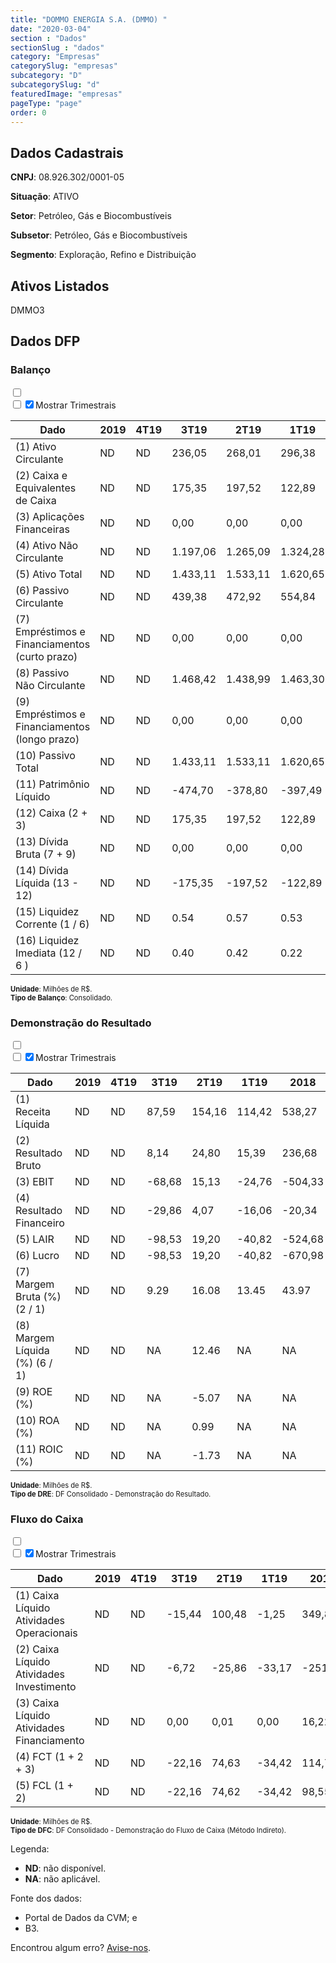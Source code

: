 ```yaml
---  
title: "DOMMO ENERGIA S.A. (DMMO) "  
date: "2020-03-04"  
section : "Dados"  
sectionSlug : "dados"  
category: "Empresas"  
categorySlug: "empresas"  
subcategory: "D"  
subcategorySlug: "d"  
featuredImage: "empresas"  
pageType: "page"  
order: 0  
---
```



## Dados Cadastrais


**CNPJ**: 08.926.302/0001-05

**Situação**: ATIVO

**Setor**: Petróleo, Gás e Biocombustíveis

**Subsetor**: Petróleo, Gás e Biocombustíveis

**Segmento**: Exploração, Refino e Distribuição


## Ativos Listados


DMMO3 


## Dados DFP

### Balanço
  
<input type='checkbox' class='toggleCommand' id='toggleBalanco' name='toggleBalanco'>  
<div class='filter-group-balanco'>  
<div class='check_button_balanco'>  
<label for='toggleBalanco'>  
<input type='checkbox' data-filter-col='trimBalanco'><input type='checkbox' data-filter-col='trimBalanco' checked><span>Mostrar Trimestrais</span>  
</label>  
</div>  
</div>  
<div class='overflow balancoTableWrapper'>  
<table class='balancoTable'>  
<thead>  
<tr>  
<th class='dataHeader fixedLeftColumn'>Dado</th>  
<th>2019</th>  
<th class='trimHeader' data-col='trimBalanco'>4T19</th>  
<th class='trimHeader' data-col='trimBalanco'>3T19</th>  
<th class='trimHeader' data-col='trimBalanco'>2T19</th>  
<th class='trimHeader' data-col='trimBalanco'>1T19</th>  
<th>2018</th>  
<th class='trimHeader' data-col='trimBalanco'>4T18</th>  
<th class='trimHeader' data-col='trimBalanco'>3T18</th>  
<th class='trimHeader' data-col='trimBalanco'>2T18</th>  
<th class='trimHeader' data-col='trimBalanco'>1T18</th>  
<th>2017</th>  
<th class='trimHeader' data-col='trimBalanco'>4T17</th>  
<th class='trimHeader' data-col='trimBalanco'>3T17</th>  
<th class='trimHeader' data-col='trimBalanco'>2T17</th>  
<th class='trimHeader' data-col='trimBalanco'>1T17</th>  
<th>2016</th>  
<th class='trimHeader' data-col='trimBalanco'>4T16</th>  
<th class='trimHeader' data-col='trimBalanco'>3T16</th>  
<th class='trimHeader' data-col='trimBalanco'>2T16</th>  
<th class='trimHeader' data-col='trimBalanco'>1T16</th>  
<th>2015</th>  
<th class='trimHeader' data-col='trimBalanco'>4T15</th>  
<th class='trimHeader' data-col='trimBalanco'>3T15</th>  
<th class='trimHeader' data-col='trimBalanco'>2T15</th>  
<th class='trimHeader' data-col='trimBalanco'>1T15</th>  
<th>2014</th>  
<th class='trimHeader' data-col='trimBalanco'>4T14</th>  
<th class='trimHeader' data-col='trimBalanco'>3T14</th>  
<th class='trimHeader' data-col='trimBalanco'>2T14</th>  
<th class='trimHeader' data-col='trimBalanco'>1T14</th>  
<th>2013</th>  
<th class='trimHeader' data-col='trimBalanco'>4T13</th>  
<th class='trimHeader' data-col='trimBalanco'>3T13</th>  
<th class='trimHeader' data-col='trimBalanco'>2T13</th>  
<th class='trimHeader' data-col='trimBalanco'>1T13</th>  
<th>2012</th>  
<th class='trimHeader' data-col='trimBalanco'>4T12</th>  
<th class='trimHeader' data-col='trimBalanco'>3T12</th>  
<th class='trimHeader' data-col='trimBalanco'>2T12</th>  
<th class='trimHeader' data-col='trimBalanco'>1T12</th>  
</tr>  
</thead>  
<tbody>  
<tr>  
<td class='leftAlignCell rowDescription fixedLeftColumn'>(1) Ativo Circulante</td>  
<td>ND</td>  
<td data-col='trimBalanco' class='trimData'>ND</td>  
<td data-col='trimBalanco' class='trimData'>236,05</td>  
<td data-col='trimBalanco' class='trimData'>268,01</td>  
<td data-col='trimBalanco' class='trimData'>296,38</td>  
<td>283,72</td>  
<td data-col='trimBalanco' class='trimData'>283,72</td>  
<td data-col='trimBalanco' class='trimData'>266,70</td>  
<td data-col='trimBalanco' class='trimData'>434,17</td>  
<td data-col='trimBalanco' class='trimData'>449,24</td>  
<td>439,33</td>  
<td data-col='trimBalanco' class='trimData'>439,33</td>  
<td data-col='trimBalanco' class='trimData'>439,33</td>  
<td data-col='trimBalanco' class='trimData'>462,96</td>  
<td data-col='trimBalanco' class='trimData'>86,43</td>  
<td>109,34</td>  
<td data-col='trimBalanco' class='trimData'>109,34</td>  
<td data-col='trimBalanco' class='trimData'>95,08</td>  
<td data-col='trimBalanco' class='trimData'>262,92</td>  
<td data-col='trimBalanco' class='trimData'>256,44</td>  
<td>300,69</td>  
<td data-col='trimBalanco' class='trimData'>300,69</td>  
<td data-col='trimBalanco' class='trimData'>376,52</td>  
<td data-col='trimBalanco' class='trimData'>405,30</td>  
<td data-col='trimBalanco' class='trimData'>300,69</td>  
<td>549,00</td>  
<td data-col='trimBalanco' class='trimData'>549,00</td>  
<td data-col='trimBalanco' class='trimData'>448,55</td>  
<td data-col='trimBalanco' class='trimData'>549,00</td>  
<td data-col='trimBalanco' class='trimData'>276,59</td>  
<td>293,49</td>  
<td data-col='trimBalanco' class='trimData'>293,49</td>  
<td data-col='trimBalanco' class='trimData'>293,49</td>  
<td data-col='trimBalanco' class='trimData'>293,49</td>  
<td data-col='trimBalanco' class='trimData'>293,49</td>  
<td>3.042,33</td>  
<td data-col='trimBalanco' class='trimData'>3.042,33</td>  
<td data-col='trimBalanco' class='trimData'>ND</td>  
<td data-col='trimBalanco' class='trimData'>ND</td>  
<td data-col='trimBalanco' class='trimData'>ND</td>  
</tr>  
<tr>  
<td class='leftAlignCell rowDescription fixedLeftColumn'>(2) Caixa e Equivalentes de Caixa</td>  
<td>ND</td>  
<td data-col='trimBalanco' class='trimData'>ND</td>  
<td data-col='trimBalanco' class='trimData'>175,35</td>  
<td data-col='trimBalanco' class='trimData'>197,52</td>  
<td data-col='trimBalanco' class='trimData'>122,89</td>  
<td>157,31</td>  
<td data-col='trimBalanco' class='trimData'>157,31</td>  
<td data-col='trimBalanco' class='trimData'>154,83</td>  
<td data-col='trimBalanco' class='trimData'>100,58</td>  
<td data-col='trimBalanco' class='trimData'>73,67</td>  
<td>42,54</td>  
<td data-col='trimBalanco' class='trimData'>42,54</td>  
<td data-col='trimBalanco' class='trimData'>42,54</td>  
<td data-col='trimBalanco' class='trimData'>51,88</td>  
<td data-col='trimBalanco' class='trimData'>21,95</td>  
<td>31,87</td>  
<td data-col='trimBalanco' class='trimData'>31,87</td>  
<td data-col='trimBalanco' class='trimData'>67,15</td>  
<td data-col='trimBalanco' class='trimData'>20,09</td>  
<td data-col='trimBalanco' class='trimData'>7,36</td>  
<td>23,55</td>  
<td data-col='trimBalanco' class='trimData'>23,55</td>  
<td data-col='trimBalanco' class='trimData'>70,81</td>  
<td data-col='trimBalanco' class='trimData'>41,68</td>  
<td data-col='trimBalanco' class='trimData'>23,55</td>  
<td>177,61</td>  
<td data-col='trimBalanco' class='trimData'>177,61</td>  
<td data-col='trimBalanco' class='trimData'>7,82</td>  
<td data-col='trimBalanco' class='trimData'>177,61</td>  
<td data-col='trimBalanco' class='trimData'>42,70</td>  
<td>4,21</td>  
<td data-col='trimBalanco' class='trimData'>4,21</td>  
<td data-col='trimBalanco' class='trimData'>4,21</td>  
<td data-col='trimBalanco' class='trimData'>4,21</td>  
<td data-col='trimBalanco' class='trimData'>4,21</td>  
<td>2.856,47</td>  
<td data-col='trimBalanco' class='trimData'>2.856,47</td>  
<td data-col='trimBalanco' class='trimData'>ND</td>  
<td data-col='trimBalanco' class='trimData'>ND</td>  
<td data-col='trimBalanco' class='trimData'>ND</td>  
</tr>  
<tr>  
<td class='leftAlignCell rowDescription fixedLeftColumn'>(3) Aplicações Financeiras</td>  
<td>ND</td>  
<td data-col='trimBalanco' class='trimData'>ND</td>  
<td data-col='trimBalanco' class='trimData'>0,00</td>  
<td data-col='trimBalanco' class='trimData'>0,00</td>  
<td data-col='trimBalanco' class='trimData'>0,00</td>  
<td>0,00</td>  
<td data-col='trimBalanco' class='trimData'>0,00</td>  
<td data-col='trimBalanco' class='trimData'>0,00</td>  
<td data-col='trimBalanco' class='trimData'>0,00</td>  
<td data-col='trimBalanco' class='trimData'>0,00</td>  
<td>0,00</td>  
<td data-col='trimBalanco' class='trimData'>0,00</td>  
<td data-col='trimBalanco' class='trimData'>0,00</td>  
<td data-col='trimBalanco' class='trimData'>202,45</td>  
<td data-col='trimBalanco' class='trimData'>0,00</td>  
<td>0,00</td>  
<td data-col='trimBalanco' class='trimData'>0,00</td>  
<td data-col='trimBalanco' class='trimData'>0,00</td>  
<td data-col='trimBalanco' class='trimData'>0,00</td>  
<td data-col='trimBalanco' class='trimData'>0,00</td>  
<td>0,00</td>  
<td data-col='trimBalanco' class='trimData'>0,00</td>  
<td data-col='trimBalanco' class='trimData'>0,00</td>  
<td data-col='trimBalanco' class='trimData'>0,00</td>  
<td data-col='trimBalanco' class='trimData'>0,00</td>  
<td>0,00</td>  
<td data-col='trimBalanco' class='trimData'>0,00</td>  
<td data-col='trimBalanco' class='trimData'>0,00</td>  
<td data-col='trimBalanco' class='trimData'>0,00</td>  
<td data-col='trimBalanco' class='trimData'>0,00</td>  
<td>0,00</td>  
<td data-col='trimBalanco' class='trimData'>0,00</td>  
<td data-col='trimBalanco' class='trimData'>0,00</td>  
<td data-col='trimBalanco' class='trimData'>0,00</td>  
<td data-col='trimBalanco' class='trimData'>0,00</td>  
<td>0,00</td>  
<td data-col='trimBalanco' class='trimData'>0,00</td>  
<td data-col='trimBalanco' class='trimData'>ND</td>  
<td data-col='trimBalanco' class='trimData'>ND</td>  
<td data-col='trimBalanco' class='trimData'>ND</td>  
</tr>  
<tr>  
<td class='leftAlignCell rowDescription fixedLeftColumn'>(4) Ativo Não Circulante</td>  
<td>ND</td>  
<td data-col='trimBalanco' class='trimData'>ND</td>  
<td data-col='trimBalanco' class='trimData'>1.197,06</td>  
<td data-col='trimBalanco' class='trimData'>1.265,09</td>  
<td data-col='trimBalanco' class='trimData'>1.324,28</td>  
<td>355,51</td>  
<td data-col='trimBalanco' class='trimData'>355,51</td>  
<td data-col='trimBalanco' class='trimData'>850,02</td>  
<td data-col='trimBalanco' class='trimData'>1.094,83</td>  
<td data-col='trimBalanco' class='trimData'>1.004,73</td>  
<td>907,45</td>  
<td data-col='trimBalanco' class='trimData'>907,45</td>  
<td data-col='trimBalanco' class='trimData'>907,45</td>  
<td data-col='trimBalanco' class='trimData'>1.686,62</td>  
<td data-col='trimBalanco' class='trimData'>2.021,35</td>  
<td>1.952,81</td>  
<td data-col='trimBalanco' class='trimData'>1.952,81</td>  
<td data-col='trimBalanco' class='trimData'>2.183,08</td>  
<td data-col='trimBalanco' class='trimData'>2.155,51</td>  
<td data-col='trimBalanco' class='trimData'>2.218,32</td>  
<td>2.097,04</td>  
<td data-col='trimBalanco' class='trimData'>2.097,04</td>  
<td data-col='trimBalanco' class='trimData'>2.093,53</td>  
<td data-col='trimBalanco' class='trimData'>1.861,93</td>  
<td data-col='trimBalanco' class='trimData'>2.097,04</td>  
<td>1.886,87</td>  
<td data-col='trimBalanco' class='trimData'>1.886,87</td>  
<td data-col='trimBalanco' class='trimData'>4.530,98</td>  
<td data-col='trimBalanco' class='trimData'>1.886,87</td>  
<td data-col='trimBalanco' class='trimData'>4.016,03</td>  
<td>4.695,86</td>  
<td data-col='trimBalanco' class='trimData'>4.695,86</td>  
<td data-col='trimBalanco' class='trimData'>4.695,86</td>  
<td data-col='trimBalanco' class='trimData'>4.695,86</td>  
<td data-col='trimBalanco' class='trimData'>4.695,86</td>  
<td>12.373,73</td>  
<td data-col='trimBalanco' class='trimData'>12.373,73</td>  
<td data-col='trimBalanco' class='trimData'>ND</td>  
<td data-col='trimBalanco' class='trimData'>ND</td>  
<td data-col='trimBalanco' class='trimData'>ND</td>  
</tr>  
<tr>  
<td class='leftAlignCell rowDescription fixedLeftColumn'>(5) Ativo Total</td>  
<td>ND</td>  
<td data-col='trimBalanco' class='trimData'>ND</td>  
<td data-col='trimBalanco' class='trimData'>1.433,11</td>  
<td data-col='trimBalanco' class='trimData'>1.533,11</td>  
<td data-col='trimBalanco' class='trimData'>1.620,65</td>  
<td>639,23</td>  
<td data-col='trimBalanco' class='trimData'>639,23</td>  
<td data-col='trimBalanco' class='trimData'>1.116,72</td>  
<td data-col='trimBalanco' class='trimData'>1.529,00</td>  
<td data-col='trimBalanco' class='trimData'>1.453,98</td>  
<td>1.346,78</td>  
<td data-col='trimBalanco' class='trimData'>1.346,78</td>  
<td data-col='trimBalanco' class='trimData'>1.346,78</td>  
<td data-col='trimBalanco' class='trimData'>2.149,59</td>  
<td data-col='trimBalanco' class='trimData'>2.107,78</td>  
<td>2.062,14</td>  
<td data-col='trimBalanco' class='trimData'>2.062,14</td>  
<td data-col='trimBalanco' class='trimData'>2.278,16</td>  
<td data-col='trimBalanco' class='trimData'>2.418,43</td>  
<td data-col='trimBalanco' class='trimData'>2.474,77</td>  
<td>2.397,72</td>  
<td data-col='trimBalanco' class='trimData'>2.397,72</td>  
<td data-col='trimBalanco' class='trimData'>2.470,05</td>  
<td data-col='trimBalanco' class='trimData'>2.267,24</td>  
<td data-col='trimBalanco' class='trimData'>2.397,72</td>  
<td>2.435,87</td>  
<td data-col='trimBalanco' class='trimData'>2.435,87</td>  
<td data-col='trimBalanco' class='trimData'>4.979,53</td>  
<td data-col='trimBalanco' class='trimData'>2.435,87</td>  
<td data-col='trimBalanco' class='trimData'>4.292,61</td>  
<td>4.989,35</td>  
<td data-col='trimBalanco' class='trimData'>4.989,35</td>  
<td data-col='trimBalanco' class='trimData'>4.989,35</td>  
<td data-col='trimBalanco' class='trimData'>4.989,35</td>  
<td data-col='trimBalanco' class='trimData'>4.989,35</td>  
<td>15.416,06</td>  
<td data-col='trimBalanco' class='trimData'>15.416,06</td>  
<td data-col='trimBalanco' class='trimData'>ND</td>  
<td data-col='trimBalanco' class='trimData'>ND</td>  
<td data-col='trimBalanco' class='trimData'>ND</td>  
</tr>  
<tr>  
<td class='leftAlignCell rowDescription fixedLeftColumn'>(6) Passivo Circulante</td>  
<td>ND</td>  
<td data-col='trimBalanco' class='trimData'>ND</td>  
<td data-col='trimBalanco' class='trimData'>439,38</td>  
<td data-col='trimBalanco' class='trimData'>472,92</td>  
<td data-col='trimBalanco' class='trimData'>554,84</td>  
<td>280,12</td>  
<td data-col='trimBalanco' class='trimData'>280,12</td>  
<td data-col='trimBalanco' class='trimData'>209,37</td>  
<td data-col='trimBalanco' class='trimData'>319,87</td>  
<td data-col='trimBalanco' class='trimData'>310,56</td>  
<td>263,13</td>  
<td data-col='trimBalanco' class='trimData'>263,13</td>  
<td data-col='trimBalanco' class='trimData'>263,13</td>  
<td data-col='trimBalanco' class='trimData'>2.715,82</td>  
<td data-col='trimBalanco' class='trimData'>2.506,69</td>  
<td>2.367,56</td>  
<td data-col='trimBalanco' class='trimData'>2.367,56</td>  
<td data-col='trimBalanco' class='trimData'>2.243,11</td>  
<td data-col='trimBalanco' class='trimData'>2.098,48</td>  
<td data-col='trimBalanco' class='trimData'>2.316,04</td>  
<td>2.388,22</td>  
<td data-col='trimBalanco' class='trimData'>2.388,22</td>  
<td data-col='trimBalanco' class='trimData'>2.641,73</td>  
<td data-col='trimBalanco' class='trimData'>2.020,96</td>  
<td data-col='trimBalanco' class='trimData'>2.388,22</td>  
<td>1.454,52</td>  
<td data-col='trimBalanco' class='trimData'>1.454,52</td>  
<td data-col='trimBalanco' class='trimData'>1.411,39</td>  
<td data-col='trimBalanco' class='trimData'>1.454,52</td>  
<td data-col='trimBalanco' class='trimData'>13.716,90</td>  
<td>14.371,13</td>  
<td data-col='trimBalanco' class='trimData'>14.371,13</td>  
<td data-col='trimBalanco' class='trimData'>14.371,13</td>  
<td data-col='trimBalanco' class='trimData'>14.371,13</td>  
<td data-col='trimBalanco' class='trimData'>14.371,13</td>  
<td>1.014,18</td>  
<td data-col='trimBalanco' class='trimData'>1.014,18</td>  
<td data-col='trimBalanco' class='trimData'>ND</td>  
<td data-col='trimBalanco' class='trimData'>ND</td>  
<td data-col='trimBalanco' class='trimData'>ND</td>  
</tr>  
<tr>  
<td class='leftAlignCell rowDescription fixedLeftColumn'>(7) Empréstimos e Financiamentos (curto prazo)</td>  
<td>ND</td>  
<td data-col='trimBalanco' class='trimData'>ND</td>  
<td data-col='trimBalanco' class='trimData'>0,00</td>  
<td data-col='trimBalanco' class='trimData'>0,00</td>  
<td data-col='trimBalanco' class='trimData'>0,00</td>  
<td>0,00</td>  
<td data-col='trimBalanco' class='trimData'>0,00</td>  
<td data-col='trimBalanco' class='trimData'>0,00</td>  
<td data-col='trimBalanco' class='trimData'>0,00</td>  
<td data-col='trimBalanco' class='trimData'>0,00</td>  
<td>0,00</td>  
<td data-col='trimBalanco' class='trimData'>0,00</td>  
<td data-col='trimBalanco' class='trimData'>0,00</td>  
<td data-col='trimBalanco' class='trimData'>1.450,63</td>  
<td data-col='trimBalanco' class='trimData'>1.363,20</td>  
<td>1.375,65</td>  
<td data-col='trimBalanco' class='trimData'>1.375,65</td>  
<td data-col='trimBalanco' class='trimData'>1.343,15</td>  
<td data-col='trimBalanco' class='trimData'>1.301,34</td>  
<td data-col='trimBalanco' class='trimData'>1.413,53</td>  
<td>1.526,41</td>  
<td data-col='trimBalanco' class='trimData'>1.526,41</td>  
<td data-col='trimBalanco' class='trimData'>1.512,09</td>  
<td data-col='trimBalanco' class='trimData'>1.152,90</td>  
<td data-col='trimBalanco' class='trimData'>1.526,41</td>  
<td>936,57</td>  
<td data-col='trimBalanco' class='trimData'>936,57</td>  
<td data-col='trimBalanco' class='trimData'>686,75</td>  
<td data-col='trimBalanco' class='trimData'>936,57</td>  
<td data-col='trimBalanco' class='trimData'>270,15</td>  
<td>628,59</td>  
<td data-col='trimBalanco' class='trimData'>9.127,97</td>  
<td data-col='trimBalanco' class='trimData'>628,59</td>  
<td data-col='trimBalanco' class='trimData'>628,59</td>  
<td data-col='trimBalanco' class='trimData'>628,59</td>  
<td>98,15</td>  
<td data-col='trimBalanco' class='trimData'>98,15</td>  
<td data-col='trimBalanco' class='trimData'>ND</td>  
<td data-col='trimBalanco' class='trimData'>ND</td>  
<td data-col='trimBalanco' class='trimData'>ND</td>  
</tr>  
<tr>  
<td class='leftAlignCell rowDescription fixedLeftColumn'>(8) Passivo Não Circulante</td>  
<td>ND</td>  
<td data-col='trimBalanco' class='trimData'>ND</td>  
<td data-col='trimBalanco' class='trimData'>1.468,42</td>  
<td data-col='trimBalanco' class='trimData'>1.438,99</td>  
<td data-col='trimBalanco' class='trimData'>1.463,30</td>  
<td>735,46</td>  
<td data-col='trimBalanco' class='trimData'>735,46</td>  
<td data-col='trimBalanco' class='trimData'>818,09</td>  
<td data-col='trimBalanco' class='trimData'>799,41</td>  
<td data-col='trimBalanco' class='trimData'>686,55</td>  
<td>691,24</td>  
<td data-col='trimBalanco' class='trimData'>691,24</td>  
<td data-col='trimBalanco' class='trimData'>691,24</td>  
<td data-col='trimBalanco' class='trimData'>612,17</td>  
<td data-col='trimBalanco' class='trimData'>570,04</td>  
<td>625,88</td>  
<td data-col='trimBalanco' class='trimData'>625,88</td>  
<td data-col='trimBalanco' class='trimData'>505,42</td>  
<td data-col='trimBalanco' class='trimData'>489,38</td>  
<td data-col='trimBalanco' class='trimData'>584,75</td>  
<td>688,45</td>  
<td data-col='trimBalanco' class='trimData'>688,45</td>  
<td data-col='trimBalanco' class='trimData'>310,21</td>  
<td data-col='trimBalanco' class='trimData'>129,32</td>  
<td data-col='trimBalanco' class='trimData'>688,45</td>  
<td>363,03</td>  
<td data-col='trimBalanco' class='trimData'>363,03</td>  
<td data-col='trimBalanco' class='trimData'>218,33</td>  
<td data-col='trimBalanco' class='trimData'>363,03</td>  
<td data-col='trimBalanco' class='trimData'>232,54</td>  
<td>344,97</td>  
<td data-col='trimBalanco' class='trimData'>344,97</td>  
<td data-col='trimBalanco' class='trimData'>344,97</td>  
<td data-col='trimBalanco' class='trimData'>344,97</td>  
<td data-col='trimBalanco' class='trimData'>344,97</td>  
<td>7.351,30</td>  
<td data-col='trimBalanco' class='trimData'>7.351,30</td>  
<td data-col='trimBalanco' class='trimData'>ND</td>  
<td data-col='trimBalanco' class='trimData'>ND</td>  
<td data-col='trimBalanco' class='trimData'>ND</td>  
</tr>  
<tr>  
<td class='leftAlignCell rowDescription fixedLeftColumn'>(9) Empréstimos e Financiamentos (longo prazo)</td>  
<td>ND</td>  
<td data-col='trimBalanco' class='trimData'>ND</td>  
<td data-col='trimBalanco' class='trimData'>0,00</td>  
<td data-col='trimBalanco' class='trimData'>0,00</td>  
<td data-col='trimBalanco' class='trimData'>0,00</td>  
<td>0,00</td>  
<td data-col='trimBalanco' class='trimData'>0,00</td>  
<td data-col='trimBalanco' class='trimData'>0,00</td>  
<td data-col='trimBalanco' class='trimData'>0,00</td>  
<td data-col='trimBalanco' class='trimData'>0,00</td>  
<td>0,00</td>  
<td data-col='trimBalanco' class='trimData'>0,00</td>  
<td data-col='trimBalanco' class='trimData'>0,00</td>  
<td data-col='trimBalanco' class='trimData'>0,00</td>  
<td data-col='trimBalanco' class='trimData'>0,00</td>  
<td>0,00</td>  
<td data-col='trimBalanco' class='trimData'>0,00</td>  
<td data-col='trimBalanco' class='trimData'>0,00</td>  
<td data-col='trimBalanco' class='trimData'>0,00</td>  
<td data-col='trimBalanco' class='trimData'>0,00</td>  
<td>0,00</td>  
<td data-col='trimBalanco' class='trimData'>0,00</td>  
<td data-col='trimBalanco' class='trimData'>0,00</td>  
<td data-col='trimBalanco' class='trimData'>44,42</td>  
<td data-col='trimBalanco' class='trimData'>0,00</td>  
<td>0,00</td>  
<td data-col='trimBalanco' class='trimData'>0,00</td>  
<td data-col='trimBalanco' class='trimData'>0,00</td>  
<td data-col='trimBalanco' class='trimData'>0,00</td>  
<td data-col='trimBalanco' class='trimData'>0,00</td>  
<td>0,00</td>  
<td data-col='trimBalanco' class='trimData'>0,00</td>  
<td data-col='trimBalanco' class='trimData'>0,00</td>  
<td data-col='trimBalanco' class='trimData'>0,00</td>  
<td data-col='trimBalanco' class='trimData'>0,00</td>  
<td>7.190,97</td>  
<td data-col='trimBalanco' class='trimData'>7.190,97</td>  
<td data-col='trimBalanco' class='trimData'>ND</td>  
<td data-col='trimBalanco' class='trimData'>ND</td>  
<td data-col='trimBalanco' class='trimData'>ND</td>  
</tr>  
<tr>  
<td class='leftAlignCell rowDescription fixedLeftColumn'>(10) Passivo Total</td>  
<td>ND</td>  
<td data-col='trimBalanco' class='trimData'>ND</td>  
<td data-col='trimBalanco' class='trimData'>1.433,11</td>  
<td data-col='trimBalanco' class='trimData'>1.533,11</td>  
<td data-col='trimBalanco' class='trimData'>1.620,65</td>  
<td>639,23</td>  
<td data-col='trimBalanco' class='trimData'>639,23</td>  
<td data-col='trimBalanco' class='trimData'>1.116,72</td>  
<td data-col='trimBalanco' class='trimData'>1.529,00</td>  
<td data-col='trimBalanco' class='trimData'>1.453,98</td>  
<td>1.346,78</td>  
<td data-col='trimBalanco' class='trimData'>1.346,78</td>  
<td data-col='trimBalanco' class='trimData'>1.346,78</td>  
<td data-col='trimBalanco' class='trimData'>2.149,59</td>  
<td data-col='trimBalanco' class='trimData'>2.107,78</td>  
<td>2.062,14</td>  
<td data-col='trimBalanco' class='trimData'>2.062,14</td>  
<td data-col='trimBalanco' class='trimData'>2.278,16</td>  
<td data-col='trimBalanco' class='trimData'>2.418,43</td>  
<td data-col='trimBalanco' class='trimData'>2.474,77</td>  
<td>2.397,72</td>  
<td data-col='trimBalanco' class='trimData'>2.397,72</td>  
<td data-col='trimBalanco' class='trimData'>2.470,05</td>  
<td data-col='trimBalanco' class='trimData'>2.267,24</td>  
<td data-col='trimBalanco' class='trimData'>2.397,72</td>  
<td>2.435,87</td>  
<td data-col='trimBalanco' class='trimData'>2.435,87</td>  
<td data-col='trimBalanco' class='trimData'>4.979,53</td>  
<td data-col='trimBalanco' class='trimData'>2.435,87</td>  
<td data-col='trimBalanco' class='trimData'>4.292,61</td>  
<td>4.989,35</td>  
<td data-col='trimBalanco' class='trimData'>4.989,35</td>  
<td data-col='trimBalanco' class='trimData'>4.989,35</td>  
<td data-col='trimBalanco' class='trimData'>4.989,35</td>  
<td data-col='trimBalanco' class='trimData'>4.989,35</td>  
<td>15.416,06</td>  
<td data-col='trimBalanco' class='trimData'>15.416,06</td>  
<td data-col='trimBalanco' class='trimData'>ND</td>  
<td data-col='trimBalanco' class='trimData'>ND</td>  
<td data-col='trimBalanco' class='trimData'>ND</td>  
</tr>  
<tr>  
<td class='leftAlignCell rowDescription fixedLeftColumn'>(11) Patrimônio Líquido</td>  
<td>ND</td>  
<td data-col='trimBalanco' class='trimData'>ND</td>  
<td class='negativeNumber trimData' data-col='trimBalanco' >-474,70</td>  
<td class='negativeNumber trimData' data-col='trimBalanco' >-378,80</td>  
<td class='negativeNumber trimData' data-col='trimBalanco' >-397,49</td>  
<td class='negativeNumber'>-376,35</td>  
<td class='negativeNumber trimData' data-col='trimBalanco' >-376,35</td>  
<td data-col='trimBalanco' class='trimData'>89,27</td>  
<td data-col='trimBalanco' class='trimData'>409,71</td>  
<td data-col='trimBalanco' class='trimData'>456,87</td>  
<td>392,41</td>  
<td data-col='trimBalanco' class='trimData'>392,41</td>  
<td data-col='trimBalanco' class='trimData'>392,41</td>  
<td class='negativeNumber trimData' data-col='trimBalanco' >-1.178,40</td>  
<td class='negativeNumber trimData' data-col='trimBalanco' >-968,95</td>  
<td class='negativeNumber'>-931,29</td>  
<td class='negativeNumber trimData' data-col='trimBalanco' >-931,29</td>  
<td class='negativeNumber trimData' data-col='trimBalanco' >-470,36</td>  
<td class='negativeNumber trimData' data-col='trimBalanco' >-169,43</td>  
<td class='negativeNumber trimData' data-col='trimBalanco' >-426,03</td>  
<td class='negativeNumber'>-678,94</td>  
<td class='negativeNumber trimData' data-col='trimBalanco' >-678,94</td>  
<td class='negativeNumber trimData' data-col='trimBalanco' >-481,88</td>  
<td data-col='trimBalanco' class='trimData'>116,95</td>  
<td class='negativeNumber trimData' data-col='trimBalanco' >-678,94</td>  
<td>618,31</td>  
<td data-col='trimBalanco' class='trimData'>618,31</td>  
<td data-col='trimBalanco' class='trimData'>3.349,81</td>  
<td data-col='trimBalanco' class='trimData'>618,31</td>  
<td class='negativeNumber trimData' data-col='trimBalanco' >-9.656,83</td>  
<td class='negativeNumber'>-9.726,76</td>  
<td class='negativeNumber trimData' data-col='trimBalanco' >-9.726,76</td>  
<td class='negativeNumber trimData' data-col='trimBalanco' >-9.726,76</td>  
<td class='negativeNumber trimData' data-col='trimBalanco' >-9.726,76</td>  
<td class='negativeNumber trimData' data-col='trimBalanco' >-9.726,76</td>  
<td>7.050,58</td>  
<td data-col='trimBalanco' class='trimData'>7.050,58</td>  
<td data-col='trimBalanco' class='trimData'>ND</td>  
<td data-col='trimBalanco' class='trimData'>ND</td>  
<td data-col='trimBalanco' class='trimData'>ND</td>  
</tr>  
<tr>  
<td class='leftAlignCell rowDescription fixedLeftColumn'>(12) Caixa (2 + 3)</td>  
<td>ND</td>  
<td data-col='trimBalanco' class='trimData'>ND</td>  
<td class='positiveNumber trimData' data-col='trimBalanco'>175,35</td>  
<td class='positiveNumber trimData' data-col='trimBalanco'>197,52</td>  
<td class='positiveNumber trimData' data-col='trimBalanco'>122,89</td>  
<td class='positiveNumber'>157,31</td>  
<td class='positiveNumber trimData' data-col='trimBalanco'>157,31</td>  
<td class='positiveNumber trimData' data-col='trimBalanco'>154,83</td>  
<td class='positiveNumber trimData' data-col='trimBalanco'>100,58</td>  
<td class='positiveNumber trimData' data-col='trimBalanco'>73,67</td>  
<td class='positiveNumber'>42,54</td>  
<td class='positiveNumber trimData' data-col='trimBalanco'>42,54</td>  
<td class='positiveNumber trimData' data-col='trimBalanco'>42,54</td>  
<td class='positiveNumber trimData' data-col='trimBalanco'>51,88</td>  
<td class='positiveNumber trimData' data-col='trimBalanco'>21,95</td>  
<td class='positiveNumber'>31,87</td>  
<td class='positiveNumber trimData' data-col='trimBalanco'>31,87</td>  
<td class='positiveNumber trimData' data-col='trimBalanco'>67,15</td>  
<td class='positiveNumber trimData' data-col='trimBalanco'>20,09</td>  
<td class='positiveNumber trimData' data-col='trimBalanco'>7,36</td>  
<td class='positiveNumber'>23,55</td>  
<td class='positiveNumber trimData' data-col='trimBalanco'>23,55</td>  
<td class='positiveNumber trimData' data-col='trimBalanco'>70,81</td>  
<td class='positiveNumber trimData' data-col='trimBalanco'>41,68</td>  
<td class='positiveNumber trimData' data-col='trimBalanco'>23,55</td>  
<td class='positiveNumber'>177,61</td>  
<td class='positiveNumber trimData' data-col='trimBalanco'>177,61</td>  
<td class='positiveNumber trimData' data-col='trimBalanco'>7,82</td>  
<td class='positiveNumber trimData' data-col='trimBalanco'>177,61</td>  
<td class='positiveNumber trimData' data-col='trimBalanco'>42,70</td>  
<td class='positiveNumber'>4,21</td>  
<td class='positiveNumber trimData' data-col='trimBalanco'>4,21</td>  
<td class='positiveNumber trimData' data-col='trimBalanco'>4,21</td>  
<td class='positiveNumber trimData' data-col='trimBalanco'>4,21</td>  
<td class='positiveNumber trimData' data-col='trimBalanco'>4,21</td>  
<td class='positiveNumber'>2.856,47</td>  
<td class='positiveNumber trimData' data-col='trimBalanco'>2.856,47</td>  
<td data-col='trimBalanco' class='trimData'>ND</td>  
<td data-col='trimBalanco' class='trimData'>ND</td>  
<td data-col='trimBalanco' class='trimData'>ND</td>  
</tr>  
<tr>  
<td class='leftAlignCell rowDescription fixedLeftColumn'>(13) Dívida Bruta (7 + 9)</td>  
<td>ND</td>  
<td data-col='trimBalanco' class='trimData'>ND</td>  
<td class='positiveNumber trimData' data-col='trimBalanco'>0,00</td>  
<td class='positiveNumber trimData' data-col='trimBalanco'>0,00</td>  
<td class='positiveNumber trimData' data-col='trimBalanco'>0,00</td>  
<td class='positiveNumber'>0,00</td>  
<td class='positiveNumber trimData' data-col='trimBalanco'>0,00</td>  
<td class='positiveNumber trimData' data-col='trimBalanco'>0,00</td>  
<td class='positiveNumber trimData' data-col='trimBalanco'>0,00</td>  
<td class='positiveNumber trimData' data-col='trimBalanco'>0,00</td>  
<td class='positiveNumber'>0,00</td>  
<td class='positiveNumber trimData' data-col='trimBalanco'>0,00</td>  
<td class='positiveNumber trimData' data-col='trimBalanco'>0,00</td>  
<td class='negativeNumber trimData' data-col='trimBalanco'>1.450,63</td>  
<td class='negativeNumber trimData' data-col='trimBalanco'>1.363,20</td>  
<td class='negativeNumber'>1.375,65</td>  
<td class='negativeNumber trimData' data-col='trimBalanco'>1.375,65</td>  
<td class='negativeNumber trimData' data-col='trimBalanco'>1.343,15</td>  
<td class='negativeNumber trimData' data-col='trimBalanco'>1.301,34</td>  
<td class='negativeNumber trimData' data-col='trimBalanco'>1.413,53</td>  
<td class='negativeNumber'>1.526,41</td>  
<td class='negativeNumber trimData' data-col='trimBalanco'>1.526,41</td>  
<td class='negativeNumber trimData' data-col='trimBalanco'>1.512,09</td>  
<td class='negativeNumber trimData' data-col='trimBalanco'>1.197,31</td>  
<td class='negativeNumber trimData' data-col='trimBalanco'>1.526,41</td>  
<td class='negativeNumber'>936,57</td>  
<td class='negativeNumber trimData' data-col='trimBalanco'>936,57</td>  
<td class='negativeNumber trimData' data-col='trimBalanco'>686,75</td>  
<td class='negativeNumber trimData' data-col='trimBalanco'>936,57</td>  
<td class='negativeNumber trimData' data-col='trimBalanco'>270,15</td>  
<td class='negativeNumber'>628,59</td>  
<td class='negativeNumber trimData' data-col='trimBalanco'>9.127,97</td>  
<td class='negativeNumber trimData' data-col='trimBalanco'>628,59</td>  
<td class='negativeNumber trimData' data-col='trimBalanco'>628,59</td>  
<td class='negativeNumber trimData' data-col='trimBalanco'>628,59</td>  
<td class='negativeNumber'>7.289,11</td>  
<td class='negativeNumber trimData' data-col='trimBalanco'>7.289,11</td>  
<td data-col='trimBalanco' class='trimData'>ND</td>  
<td data-col='trimBalanco' class='trimData'>ND</td>  
<td data-col='trimBalanco' class='trimData'>ND</td>  
</tr>  
<tr>  
<td class='leftAlignCell rowDescription fixedLeftColumn'>(14) Dívida Líquida  (13 - 12)</td>  
<td>ND</td>  
<td data-col='trimBalanco' class='trimData'>ND</td>  
<td class='positiveNumber trimData' data-col='trimBalanco'>-175,35</td>  
<td class='positiveNumber trimData' data-col='trimBalanco'>-197,52</td>  
<td class='positiveNumber trimData' data-col='trimBalanco'>-122,89</td>  
<td class='positiveNumber'>-157,31</td>  
<td class='positiveNumber trimData' data-col='trimBalanco'>-157,31</td>  
<td class='positiveNumber trimData' data-col='trimBalanco'>-154,83</td>  
<td class='positiveNumber trimData' data-col='trimBalanco'>-100,58</td>  
<td class='positiveNumber trimData' data-col='trimBalanco'>-73,67</td>  
<td class='positiveNumber'>-42,54</td>  
<td class='positiveNumber trimData' data-col='trimBalanco'>-42,54</td>  
<td class='positiveNumber trimData' data-col='trimBalanco'>-42,54</td>  
<td class='negativeNumber trimData' data-col='trimBalanco'>1.398,75</td>  
<td class='negativeNumber trimData' data-col='trimBalanco'>1.341,26</td>  
<td class='negativeNumber'>1.343,78</td>  
<td class='negativeNumber trimData' data-col='trimBalanco'>1.343,78</td>  
<td class='negativeNumber trimData' data-col='trimBalanco'>1.276,00</td>  
<td class='negativeNumber trimData' data-col='trimBalanco'>1.281,25</td>  
<td class='negativeNumber trimData' data-col='trimBalanco'>1.406,17</td>  
<td class='negativeNumber'>1.502,87</td>  
<td class='negativeNumber trimData' data-col='trimBalanco'>1.502,87</td>  
<td class='negativeNumber trimData' data-col='trimBalanco'>1.441,29</td>  
<td class='negativeNumber trimData' data-col='trimBalanco'>1.155,63</td>  
<td class='negativeNumber trimData' data-col='trimBalanco'>1.502,87</td>  
<td class='negativeNumber'>758,97</td>  
<td class='negativeNumber trimData' data-col='trimBalanco'>758,97</td>  
<td class='negativeNumber trimData' data-col='trimBalanco'>678,93</td>  
<td class='negativeNumber trimData' data-col='trimBalanco'>758,97</td>  
<td class='negativeNumber trimData' data-col='trimBalanco'>227,45</td>  
<td class='negativeNumber'>624,38</td>  
<td class='negativeNumber trimData' data-col='trimBalanco'>9.123,76</td>  
<td class='negativeNumber trimData' data-col='trimBalanco'>624,38</td>  
<td class='negativeNumber trimData' data-col='trimBalanco'>624,38</td>  
<td class='negativeNumber trimData' data-col='trimBalanco'>624,38</td>  
<td class='negativeNumber'>4.432,65</td>  
<td class='negativeNumber trimData' data-col='trimBalanco'>4.432,65</td>  
<td data-col='trimBalanco' class='trimData'>ND</td>  
<td data-col='trimBalanco' class='trimData'>ND</td>  
<td data-col='trimBalanco' class='trimData'>ND</td>  
</tr>  
<tr>  
<td class='leftAlignCell rowDescription fixedLeftColumn'>(15) Liquidez Corrente (1 / 6)</td>  
<td>ND</td>  
<td data-col='trimBalanco' class='trimData'>ND</td>  
<td data-col='trimBalanco' class='trimData'>0.54</td>  
<td data-col='trimBalanco' class='trimData'>0.57</td>  
<td data-col='trimBalanco' class='trimData'>0.53</td>  
<td>1.01</td>  
<td data-col='trimBalanco' class='trimData'>1.01</td>  
<td data-col='trimBalanco' class='trimData'>1.27</td>  
<td data-col='trimBalanco' class='trimData'>1.36</td>  
<td data-col='trimBalanco' class='trimData'>1.45</td>  
<td>1.67</td>  
<td data-col='trimBalanco' class='trimData'>1.67</td>  
<td data-col='trimBalanco' class='trimData'>1.67</td>  
<td data-col='trimBalanco' class='trimData'>0.17</td>  
<td data-col='trimBalanco' class='trimData'>0.03</td>  
<td>0.05</td>  
<td data-col='trimBalanco' class='trimData'>0.05</td>  
<td data-col='trimBalanco' class='trimData'>0.04</td>  
<td data-col='trimBalanco' class='trimData'>0.13</td>  
<td data-col='trimBalanco' class='trimData'>0.11</td>  
<td>0.13</td>  
<td data-col='trimBalanco' class='trimData'>0.13</td>  
<td data-col='trimBalanco' class='trimData'>0.14</td>  
<td data-col='trimBalanco' class='trimData'>0.20</td>  
<td data-col='trimBalanco' class='trimData'>0.13</td>  
<td>0.38</td>  
<td data-col='trimBalanco' class='trimData'>0.38</td>  
<td data-col='trimBalanco' class='trimData'>0.32</td>  
<td data-col='trimBalanco' class='trimData'>0.38</td>  
<td data-col='trimBalanco' class='trimData'>0.02</td>  
<td>0.02</td>  
<td data-col='trimBalanco' class='trimData'>0.02</td>  
<td data-col='trimBalanco' class='trimData'>0.02</td>  
<td data-col='trimBalanco' class='trimData'>0.02</td>  
<td data-col='trimBalanco' class='trimData'>0.02</td>  
<td>3.00</td>  
<td data-col='trimBalanco' class='trimData'>3.00</td>  
<td data-col='trimBalanco' class='trimData'>ND</td>  
<td data-col='trimBalanco' class='trimData'>ND</td>  
<td data-col='trimBalanco' class='trimData'>ND</td>  
</tr>  
<tr>  
<td class='leftAlignCell rowDescription fixedLeftColumn'>(16) Liquidez Imediata  (12 / 6 )</td>  
<td>ND</td>  
<td data-col='trimBalanco' class='trimData'>ND</td>  
<td data-col='trimBalanco' class='trimData'>0.40</td>  
<td data-col='trimBalanco' class='trimData'>0.42</td>  
<td data-col='trimBalanco' class='trimData'>0.22</td>  
<td>0.56</td>  
<td data-col='trimBalanco' class='trimData'>0.56</td>  
<td data-col='trimBalanco' class='trimData'>0.74</td>  
<td data-col='trimBalanco' class='trimData'>0.31</td>  
<td data-col='trimBalanco' class='trimData'>0.24</td>  
<td>0.16</td>  
<td data-col='trimBalanco' class='trimData'>0.16</td>  
<td data-col='trimBalanco' class='trimData'>0.16</td>  
<td data-col='trimBalanco' class='trimData'>0.02</td>  
<td data-col='trimBalanco' class='trimData'>0.01</td>  
<td>0.01</td>  
<td data-col='trimBalanco' class='trimData'>0.01</td>  
<td data-col='trimBalanco' class='trimData'>0.03</td>  
<td data-col='trimBalanco' class='trimData'>0.01</td>  
<td data-col='trimBalanco' class='trimData'>0.00</td>  
<td>0.01</td>  
<td data-col='trimBalanco' class='trimData'>0.01</td>  
<td data-col='trimBalanco' class='trimData'>0.03</td>  
<td data-col='trimBalanco' class='trimData'>0.02</td>  
<td data-col='trimBalanco' class='trimData'>0.01</td>  
<td>0.12</td>  
<td data-col='trimBalanco' class='trimData'>0.12</td>  
<td data-col='trimBalanco' class='trimData'>0.01</td>  
<td data-col='trimBalanco' class='trimData'>0.12</td>  
<td data-col='trimBalanco' class='trimData'>0.00</td>  
<td>0.00</td>  
<td data-col='trimBalanco' class='trimData'>0.00</td>  
<td data-col='trimBalanco' class='trimData'>0.00</td>  
<td data-col='trimBalanco' class='trimData'>0.00</td>  
<td data-col='trimBalanco' class='trimData'>0.00</td>  
<td>2.82</td>  
<td data-col='trimBalanco' class='trimData'>2.82</td>  
<td data-col='trimBalanco' class='trimData'>ND</td>  
<td data-col='trimBalanco' class='trimData'>ND</td>  
<td data-col='trimBalanco' class='trimData'>ND</td>  
</tr>  
</tbody>  
</table>  
</div>  
<p style='font-size:0.7rem; margin:0px;'><strong>Unidade</strong>: Milhões de R$.</p>  
<p style='font-size:0.7rem; margin:0px;'><strong>Tipo de Balanço</strong>: Consolidado.</p>


### Demonstração do Resultado
  
<input type='checkbox' class='toggleCommand' id='toggleDRE' name='toggleDRE'>  
<div class='filter-group-dre'>  
<div class='check_button_dre'>  
<label for='toggleDRE'>  
<input type='checkbox' data-filter-col='trimDRE'><input type='checkbox' data-filter-col='trimDRE' checked><span>Mostrar Trimestrais</span>  
</label>  
</div>  
</div>  
<div class='overflow balancoTableWrapper'>  
<table class='balancoTable'>  
<thead>  
<tr>  
<th class='dataHeader fixedLeftColumn'>Dado</th>  
<th>2019</th>  
<th class='trimHeader' data-col='trimDRE'>4T19</th>  
<th class='trimHeader' data-col='trimDRE'>3T19</th>  
<th class='trimHeader' data-col='trimDRE'>2T19</th>  
<th class='trimHeader' data-col='trimDRE'>1T19</th>  
<th>2018</th>  
<th class='trimHeader' data-col='trimDRE'>4T18</th>  
<th class='trimHeader' data-col='trimDRE'>3T18</th>  
<th class='trimHeader' data-col='trimDRE'>2T18</th>  
<th class='trimHeader' data-col='trimDRE'>1T18</th>  
<th>2017</th>  
<th class='trimHeader' data-col='trimDRE'>4T17</th>  
<th class='trimHeader' data-col='trimDRE'>3T17</th>  
<th class='trimHeader' data-col='trimDRE'>2T17</th>  
<th class='trimHeader' data-col='trimDRE'>1T17</th>  
<th>2016</th>  
<th class='trimHeader' data-col='trimDRE'>4T16</th>  
<th class='trimHeader' data-col='trimDRE'>3T16</th>  
<th class='trimHeader' data-col='trimDRE'>2T16</th>  
<th class='trimHeader' data-col='trimDRE'>1T16</th>  
<th>2015</th>  
<th class='trimHeader' data-col='trimDRE'>4T15</th>  
<th class='trimHeader' data-col='trimDRE'>3T15</th>  
<th class='trimHeader' data-col='trimDRE'>2T15</th>  
<th class='trimHeader' data-col='trimDRE'>1T15</th>  
<th>2014</th>  
<th class='trimHeader' data-col='trimDRE'>4T14</th>  
<th class='trimHeader' data-col='trimDRE'>3T14</th>  
<th class='trimHeader' data-col='trimDRE'>2T14</th>  
<th class='trimHeader' data-col='trimDRE'>1T14</th>  
<th>2013</th>  
<th class='trimHeader' data-col='trimDRE'>4T13</th>  
<th class='trimHeader' data-col='trimDRE'>3T13</th>  
<th class='trimHeader' data-col='trimDRE'>2T13</th>  
<th class='trimHeader' data-col='trimDRE'>1T13</th>  
<th>2012</th>  
<th class='trimHeader' data-col='trimDRE'>4T12</th>  
<th class='trimHeader' data-col='trimDRE'>3T12</th>  
<th class='trimHeader' data-col='trimDRE'>2T12</th>  
<th class='trimHeader' data-col='trimDRE'>1T12</th>  
</tr>  
</thead>  
<tbody>  
<tr>  
<td class='leftAlignCell rowDescription fixedLeftColumn'>(1) Receita Líquida</td>  
<td>ND</td>  
<td data-col='trimDRE' class='trimData'>ND</td>  
<td data-col='trimDRE' class='trimData' >87,59</td>  
<td data-col='trimDRE' class='trimData' >154,16</td>  
<td data-col='trimDRE' class='trimData' >114,42</td>  
<td>538,27</td>  
<td data-col='trimDRE' class='trimData' >129,80</td>  
<td data-col='trimDRE' class='trimData' >165,49</td>  
<td data-col='trimDRE' class='trimData' >96,23</td>  
<td data-col='trimDRE' class='trimData' >146,76</td>  
<td>426,48</td>  
<td data-col='trimDRE' class='trimData' >84,43</td>  
<td data-col='trimDRE' class='trimData' >116,83</td>  
<td data-col='trimDRE' class='trimData' >113,96</td>  
<td data-col='trimDRE' class='trimData' >111,27</td>  
<td>198,73</td>  
<td data-col='trimDRE' class='trimData' >52,65</td>  
<td data-col='trimDRE' class='trimData' >92,45</td>  
<td data-col='trimDRE' class='trimData' >0,00</td>  
<td data-col='trimDRE' class='trimData' >53,63</td>  
<td>584,55</td>  
<td data-col='trimDRE' class='trimData' >92,82</td>  
<td data-col='trimDRE' class='trimData' >228,78</td>  
<td data-col='trimDRE' class='trimData' >165,27</td>  
<td data-col='trimDRE' class='trimData' >97,68</td>  
<td>989,09</td>  
<td data-col='trimDRE' class='trimData' >296,94</td>  
<td data-col='trimDRE' class='trimData' >178,36</td>  
<td data-col='trimDRE' class='trimData' >293,00</td>  
<td data-col='trimDRE' class='trimData' >220,80</td>  
<td>511,87</td>  
<td data-col='trimDRE' class='trimData' >60,18</td>  
<td data-col='trimDRE' class='trimData' >70,80</td>  
<td data-col='trimDRE' class='trimData' >139,15</td>  
<td data-col='trimDRE' class='trimData' >241,75</td>  
<td>296,94</td>  
<td data-col='trimDRE' class='trimData' >296,94</td>  
<td data-col='trimDRE' class='trimData'>ND</td>  
<td data-col='trimDRE' class='trimData'>ND</td>  
<td data-col='trimDRE' class='trimData'>ND</td>  
</tr>  
<tr>  
<td class='leftAlignCell rowDescription fixedLeftColumn'>(2) Resultado Bruto</td>  
<td>ND</td>  
<td data-col='trimDRE' class='trimData'>ND</td>  
<td data-col='trimDRE' class='trimData positiveNumberGreen' >8,14</td>  
<td data-col='trimDRE' class='trimData positiveNumberGreen' >24,80</td>  
<td data-col='trimDRE' class='trimData positiveNumberGreen' >15,39</td>  
<td class='positiveNumberGreen'>236,68</td>  
<td data-col='trimDRE' class='trimData positiveNumberGreen' >34,98</td>  
<td data-col='trimDRE' class='trimData positiveNumberGreen' >78,00</td>  
<td data-col='trimDRE' class='trimData positiveNumberGreen' >49,25</td>  
<td data-col='trimDRE' class='trimData positiveNumberGreen' >74,45</td>  
<td class='negativeNumber'>-84,96</td>  
<td data-col='trimDRE' class='trimData positiveNumberGreen' >34,56</td>  
<td data-col='trimDRE' class='trimData negativeNumber' >-67,04</td>  
<td data-col='trimDRE' class='trimData negativeNumber' >-20,35</td>  
<td data-col='trimDRE' class='trimData negativeNumber' >-32,13</td>  
<td class='negativeNumber'>-113,47</td>  
<td data-col='trimDRE' class='trimData negativeNumber' >-19,25</td>  
<td data-col='trimDRE' class='trimData negativeNumber' >-28,09</td>  
<td data-col='trimDRE' class='trimData negativeNumber' >0,00</td>  
<td data-col='trimDRE' class='trimData negativeNumber' >-66,14</td>  
<td class='negativeNumber'>-157,08</td>  
<td data-col='trimDRE' class='trimData negativeNumber' >-57,42</td>  
<td data-col='trimDRE' class='trimData negativeNumber' >-26,50</td>  
<td data-col='trimDRE' class='trimData negativeNumber' >-21,57</td>  
<td data-col='trimDRE' class='trimData negativeNumber' >-51,58</td>  
<td class='positiveNumberGreen'>184,46</td>  
<td data-col='trimDRE' class='trimData negativeNumber' >-11,98</td>  
<td data-col='trimDRE' class='trimData positiveNumberGreen' >51,33</td>  
<td data-col='trimDRE' class='trimData positiveNumberGreen' >76,45</td>  
<td data-col='trimDRE' class='trimData positiveNumberGreen' >68,67</td>  
<td class='positiveNumberGreen'>81,99</td>  
<td data-col='trimDRE' class='trimData positiveNumberGreen' >17,08</td>  
<td data-col='trimDRE' class='trimData negativeNumber' >-9,28</td>  
<td data-col='trimDRE' class='trimData positiveNumberGreen' >5,65</td>  
<td data-col='trimDRE' class='trimData positiveNumberGreen' >68,54</td>  
<td class='positiveNumberGreen'>42,10</td>  
<td data-col='trimDRE' class='trimData positiveNumberGreen' >42,10</td>  
<td data-col='trimDRE' class='trimData'>ND</td>  
<td data-col='trimDRE' class='trimData'>ND</td>  
<td data-col='trimDRE' class='trimData'>ND</td>  
</tr>  
<tr>  
<td class='leftAlignCell rowDescription fixedLeftColumn'>(3) EBIT</td>  
<td>ND</td>  
<td data-col='trimDRE' class='trimData'>ND</td>  
<td data-col='trimDRE' class='trimData negativeNumber' >-68,68</td>  
<td data-col='trimDRE' class='trimData positiveNumberGreen' >15,13</td>  
<td data-col='trimDRE' class='trimData negativeNumber' >-24,76</td>  
<td class='negativeNumber'>-504,33</td>  
<td data-col='trimDRE' class='trimData negativeNumber' >-354,35</td>  
<td data-col='trimDRE' class='trimData negativeNumber' >-187,39</td>  
<td data-col='trimDRE' class='trimData negativeNumber' >-36,25</td>  
<td data-col='trimDRE' class='trimData positiveNumberGreen' >73,66</td>  
<td class='negativeNumber'>-814,32</td>  
<td data-col='trimDRE' class='trimData negativeNumber' >-1,85</td>  
<td data-col='trimDRE' class='trimData negativeNumber' >-706,16</td>  
<td data-col='trimDRE' class='trimData negativeNumber' >-52,12</td>  
<td data-col='trimDRE' class='trimData negativeNumber' >-54,19</td>  
<td class='negativeNumber'>-239,57</td>  
<td data-col='trimDRE' class='trimData negativeNumber' >-188,02</td>  
<td data-col='trimDRE' class='trimData negativeNumber' >-75,20</td>  
<td data-col='trimDRE' class='trimData positiveNumberGreen' >88,82</td>  
<td data-col='trimDRE' class='trimData negativeNumber' >-65,17</td>  
<td class='negativeNumber'>-320,57</td>  
<td data-col='trimDRE' class='trimData negativeNumber' >-121,28</td>  
<td data-col='trimDRE' class='trimData negativeNumber' >-139,82</td>  
<td data-col='trimDRE' class='trimData negativeNumber' >-230,03</td>  
<td data-col='trimDRE' class='trimData positiveNumberGreen' >170,56</td>  
<td class='positiveNumberGreen'>10.648,31</td>  
<td data-col='trimDRE' class='trimData negativeNumber' >-2.777,08</td>  
<td data-col='trimDRE' class='trimData positiveNumberGreen' >13.636,81</td>  
<td data-col='trimDRE' class='trimData negativeNumber' >-274,59</td>  
<td data-col='trimDRE' class='trimData positiveNumberGreen' >63,17</td>  
<td class='negativeNumber'>-15.307,78</td>  
<td data-col='trimDRE' class='trimData negativeNumber' >-8.807,63</td>  
<td data-col='trimDRE' class='trimData negativeNumber' >-1.205,63</td>  
<td data-col='trimDRE' class='trimData negativeNumber' >-4.133,08</td>  
<td data-col='trimDRE' class='trimData negativeNumber' >-1.161,45</td>  
<td class='negativeNumber'>-868,41</td>  
<td data-col='trimDRE' class='trimData negativeNumber' >-868,41</td>  
<td data-col='trimDRE' class='trimData'>ND</td>  
<td data-col='trimDRE' class='trimData'>ND</td>  
<td data-col='trimDRE' class='trimData'>ND</td>  
</tr>  
<tr>  
<td class='leftAlignCell rowDescription fixedLeftColumn'>(4) Resultado Financeiro</td>  
<td>ND</td>  
<td data-col='trimDRE' class='trimData'>ND</td>  
<td data-col='trimDRE' class='trimData negativeNumber' >-29,86</td>  
<td data-col='trimDRE' class='trimData positiveNumberGreen' >4,07</td>  
<td data-col='trimDRE' class='trimData negativeNumber' >-16,06</td>  
<td class='negativeNumber'>-20,34</td>  
<td data-col='trimDRE' class='trimData positiveNumberGreen' >23,53</td>  
<td data-col='trimDRE' class='trimData negativeNumber' >-279,82</td>  
<td data-col='trimDRE' class='trimData positiveNumberGreen' >239,37</td>  
<td data-col='trimDRE' class='trimData negativeNumber' >-3,43</td>  
<td class='negativeNumber'>-1.179,29</td>  
<td data-col='trimDRE' class='trimData negativeNumber' >-27,17</td>  
<td data-col='trimDRE' class='trimData negativeNumber' >-1.044,99</td>  
<td data-col='trimDRE' class='trimData negativeNumber' >-95,77</td>  
<td data-col='trimDRE' class='trimData negativeNumber' >-11,36</td>  
<td class='negativeNumber'>-180,35</td>  
<td data-col='trimDRE' class='trimData negativeNumber' >-47,16</td>  
<td data-col='trimDRE' class='trimData negativeNumber' >-177,63</td>  
<td data-col='trimDRE' class='trimData positiveNumberGreen' >43,46</td>  
<td data-col='trimDRE' class='trimData positiveNumberGreen' >0,98</td>  
<td class='negativeNumber'>-259,28</td>  
<td data-col='trimDRE' class='trimData negativeNumber' >-33,97</td>  
<td data-col='trimDRE' class='trimData negativeNumber' >-56,82</td>  
<td data-col='trimDRE' class='trimData negativeNumber' >-29,13</td>  
<td data-col='trimDRE' class='trimData negativeNumber' >-139,35</td>  
<td class='negativeNumber'>-832,83</td>  
<td data-col='trimDRE' class='trimData negativeNumber' >-100,59</td>  
<td data-col='trimDRE' class='trimData negativeNumber' >-1.394,05</td>  
<td data-col='trimDRE' class='trimData positiveNumberGreen' >573,01</td>  
<td data-col='trimDRE' class='trimData positiveNumberGreen' >88,80</td>  
<td class='negativeNumber'>-1.318,24</td>  
<td data-col='trimDRE' class='trimData negativeNumber' >-512,07</td>  
<td data-col='trimDRE' class='trimData negativeNumber' >-326,39</td>  
<td data-col='trimDRE' class='trimData negativeNumber' >-400,48</td>  
<td data-col='trimDRE' class='trimData negativeNumber' >-79,30</td>  
<td class='negativeNumber'>-515,16</td>  
<td data-col='trimDRE' class='trimData negativeNumber' >-515,16</td>  
<td data-col='trimDRE' class='trimData'>ND</td>  
<td data-col='trimDRE' class='trimData'>ND</td>  
<td data-col='trimDRE' class='trimData'>ND</td>  
</tr>  
<tr>  
<td class='leftAlignCell rowDescription fixedLeftColumn'>(5) LAIR</td>  
<td>ND</td>  
<td data-col='trimDRE' class='trimData'>ND</td>  
<td data-col='trimDRE' class='trimData negativeNumber' >-98,53</td>  
<td data-col='trimDRE' class='trimData positiveNumberGreen' >19,20</td>  
<td data-col='trimDRE' class='trimData negativeNumber' >-40,82</td>  
<td class='negativeNumber'>-524,68</td>  
<td data-col='trimDRE' class='trimData negativeNumber' >-330,82</td>  
<td data-col='trimDRE' class='trimData negativeNumber' >-467,21</td>  
<td data-col='trimDRE' class='trimData positiveNumberGreen' >203,12</td>  
<td data-col='trimDRE' class='trimData positiveNumberGreen' >70,23</td>  
<td class='negativeNumber'>-1.993,61</td>  
<td data-col='trimDRE' class='trimData negativeNumber' >-29,02</td>  
<td data-col='trimDRE' class='trimData negativeNumber' >-1.751,15</td>  
<td data-col='trimDRE' class='trimData negativeNumber' >-147,89</td>  
<td data-col='trimDRE' class='trimData negativeNumber' >-65,55</td>  
<td class='negativeNumber'>-419,92</td>  
<td data-col='trimDRE' class='trimData negativeNumber' >-235,18</td>  
<td data-col='trimDRE' class='trimData negativeNumber' >-252,84</td>  
<td data-col='trimDRE' class='trimData positiveNumberGreen' >132,28</td>  
<td data-col='trimDRE' class='trimData negativeNumber' >-64,19</td>  
<td class='negativeNumber'>-579,85</td>  
<td data-col='trimDRE' class='trimData negativeNumber' >-155,25</td>  
<td data-col='trimDRE' class='trimData negativeNumber' >-196,64</td>  
<td data-col='trimDRE' class='trimData negativeNumber' >-259,16</td>  
<td data-col='trimDRE' class='trimData positiveNumberGreen' >31,20</td>  
<td class='positiveNumberGreen'>9.815,48</td>  
<td data-col='trimDRE' class='trimData negativeNumber' >-2.877,66</td>  
<td data-col='trimDRE' class='trimData positiveNumberGreen' >12.242,76</td>  
<td data-col='trimDRE' class='trimData positiveNumberGreen' >298,42</td>  
<td data-col='trimDRE' class='trimData positiveNumberGreen' >151,97</td>  
<td class='negativeNumber'>-16.626,03</td>  
<td data-col='trimDRE' class='trimData negativeNumber' >-9.319,69</td>  
<td data-col='trimDRE' class='trimData negativeNumber' >-1.532,02</td>  
<td data-col='trimDRE' class='trimData negativeNumber' >-4.533,56</td>  
<td data-col='trimDRE' class='trimData negativeNumber' >-1.240,75</td>  
<td class='negativeNumber'>-1.383,57</td>  
<td data-col='trimDRE' class='trimData negativeNumber' >-1.383,57</td>  
<td data-col='trimDRE' class='trimData'>ND</td>  
<td data-col='trimDRE' class='trimData'>ND</td>  
<td data-col='trimDRE' class='trimData'>ND</td>  
</tr>  
<tr>  
<td class='leftAlignCell rowDescription fixedLeftColumn'>(6) Lucro</td>  
<td>ND</td>  
<td data-col='trimDRE' class='trimData'>ND</td>  
<td data-col='trimDRE' class='trimData negativeNumber' >-98,53</td>  
<td data-col='trimDRE' class='trimData positiveNumberGreen' >19,20</td>  
<td data-col='trimDRE' class='trimData negativeNumber' >-40,82</td>  
<td class='negativeNumber'>-670,98</td>  
<td data-col='trimDRE' class='trimData negativeNumber' >-329,26</td>  
<td data-col='trimDRE' class='trimData negativeNumber' >-610,71</td>  
<td data-col='trimDRE' class='trimData positiveNumberGreen' >198,77</td>  
<td data-col='trimDRE' class='trimData positiveNumberGreen' >70,23</td>  
<td class='negativeNumber'>-1.976,02</td>  
<td data-col='trimDRE' class='trimData negativeNumber' >-20,03</td>  
<td data-col='trimDRE' class='trimData negativeNumber' >-1.749,98</td>  
<td data-col='trimDRE' class='trimData negativeNumber' >-151,01</td>  
<td data-col='trimDRE' class='trimData negativeNumber' >-55,00</td>  
<td class='negativeNumber'>-698,95</td>  
<td data-col='trimDRE' class='trimData negativeNumber' >-467,03</td>  
<td data-col='trimDRE' class='trimData negativeNumber' >-293,94</td>  
<td data-col='trimDRE' class='trimData positiveNumberGreen' >127,37</td>  
<td data-col='trimDRE' class='trimData negativeNumber' >-65,36</td>  
<td class='negativeNumber'>-754,29</td>  
<td data-col='trimDRE' class='trimData negativeNumber' >-239,57</td>  
<td data-col='trimDRE' class='trimData negativeNumber' >-194,95</td>  
<td data-col='trimDRE' class='trimData negativeNumber' >-251,33</td>  
<td data-col='trimDRE' class='trimData negativeNumber' >-68,44</td>  
<td class='positiveNumberGreen'>9.921,48</td>  
<td data-col='trimDRE' class='trimData negativeNumber' >-2.733,87</td>  
<td data-col='trimDRE' class='trimData positiveNumberGreen' >12.261,40</td>  
<td data-col='trimDRE' class='trimData positiveNumberGreen' >265,38</td>  
<td data-col='trimDRE' class='trimData positiveNumberGreen' >128,58</td>  
<td class='negativeNumber'>-16.873,26</td>  
<td data-col='trimDRE' class='trimData negativeNumber' >-9.389,01</td>  
<td data-col='trimDRE' class='trimData negativeNumber' >-2.112,70</td>  
<td data-col='trimDRE' class='trimData negativeNumber' >-4.546,83</td>  
<td data-col='trimDRE' class='trimData negativeNumber' >-824,72</td>  
<td class='negativeNumber'>-937,71</td>  
<td data-col='trimDRE' class='trimData negativeNumber' >-937,71</td>  
<td data-col='trimDRE' class='trimData'>ND</td>  
<td data-col='trimDRE' class='trimData'>ND</td>  
<td data-col='trimDRE' class='trimData'>ND</td>  
</tr>  
<tr>  
<td class='leftAlignCell rowDescription fixedLeftColumn'>(7) Margem Bruta (%) (2 / 1)</td>  
<td>ND</td>  
<td data-col='trimDRE' class='trimData'>ND</td>  
<td data-col='trimDRE' class='trimData'>9.29</td>  
<td data-col='trimDRE' class='trimData'>16.08</td>  
<td data-col='trimDRE' class='trimData'>13.45</td>  
<td>43.97</td>  
<td data-col='trimDRE' class='trimData'>26.95</td>  
<td data-col='trimDRE' class='trimData'>47.13</td>  
<td data-col='trimDRE' class='trimData'>51.18</td>  
<td data-col='trimDRE' class='trimData'>50.73</td>  
<td>NA</td>  
<td data-col='trimDRE' class='trimData'>40.93</td>  
<td data-col='trimDRE' class='trimData'>NA</td>  
<td data-col='trimDRE' class='trimData'>NA</td>  
<td data-col='trimDRE' class='trimData'>NA</td>  
<td>NA</td>  
<td data-col='trimDRE' class='trimData'>NA</td>  
<td data-col='trimDRE' class='trimData'>NA</td>  
<td data-col='trimDRE' class='trimData'>NA</td>  
<td data-col='trimDRE' class='trimData'>NA</td>  
<td>NA</td>  
<td data-col='trimDRE' class='trimData'>NA</td>  
<td data-col='trimDRE' class='trimData'>NA</td>  
<td data-col='trimDRE' class='trimData'>NA</td>  
<td data-col='trimDRE' class='trimData'>NA</td>  
<td>18.65</td>  
<td data-col='trimDRE' class='trimData'>NA</td>  
<td data-col='trimDRE' class='trimData'>28.78</td>  
<td data-col='trimDRE' class='trimData'>26.09</td>  
<td data-col='trimDRE' class='trimData'>31.10</td>  
<td>16.02</td>  
<td data-col='trimDRE' class='trimData'>28.38</td>  
<td data-col='trimDRE' class='trimData'>NA</td>  
<td data-col='trimDRE' class='trimData'>4.06</td>  
<td data-col='trimDRE' class='trimData'>28.35</td>  
<td>14.18</td>  
<td data-col='trimDRE' class='trimData'>14.18</td>  
<td data-col='trimDRE' class='trimData'>ND</td>  
<td data-col='trimDRE' class='trimData'>ND</td>  
<td data-col='trimDRE' class='trimData'>ND</td>  
</tr>  
<tr>  
<td class='leftAlignCell rowDescription fixedLeftColumn'>(8) Margem Líquida (%) (6 / 1)</td>  
<td>ND</td>  
<td data-col='trimDRE' class='trimData'>ND</td>  
<td data-col='trimDRE' class='trimData'>NA</td>  
<td data-col='trimDRE' class='trimData'>12.46</td>  
<td data-col='trimDRE' class='trimData'>NA</td>  
<td>NA</td>  
<td data-col='trimDRE' class='trimData'>NA</td>  
<td data-col='trimDRE' class='trimData'>NA</td>  
<td data-col='trimDRE' class='trimData'>206.56</td>  
<td data-col='trimDRE' class='trimData'>47.85</td>  
<td>NA</td>  
<td data-col='trimDRE' class='trimData'>NA</td>  
<td data-col='trimDRE' class='trimData'>NA</td>  
<td data-col='trimDRE' class='trimData'>NA</td>  
<td data-col='trimDRE' class='trimData'>NA</td>  
<td>NA</td>  
<td data-col='trimDRE' class='trimData'>NA</td>  
<td data-col='trimDRE' class='trimData'>NA</td>  
<td data-col='trimDRE' class='trimData'>NA</td>  
<td data-col='trimDRE' class='trimData'>NA</td>  
<td>NA</td>  
<td data-col='trimDRE' class='trimData'>NA</td>  
<td data-col='trimDRE' class='trimData'>NA</td>  
<td data-col='trimDRE' class='trimData'>NA</td>  
<td data-col='trimDRE' class='trimData'>NA</td>  
<td>1003.09</td>  
<td data-col='trimDRE' class='trimData'>NA</td>  
<td data-col='trimDRE' class='trimData'>6874.68</td>  
<td data-col='trimDRE' class='trimData'>90.57</td>  
<td data-col='trimDRE' class='trimData'>58.23</td>  
<td>NA</td>  
<td data-col='trimDRE' class='trimData'>NA</td>  
<td data-col='trimDRE' class='trimData'>NA</td>  
<td data-col='trimDRE' class='trimData'>NA</td>  
<td data-col='trimDRE' class='trimData'>NA</td>  
<td>NA</td>  
<td data-col='trimDRE' class='trimData'>NA</td>  
<td data-col='trimDRE' class='trimData'>ND</td>  
<td data-col='trimDRE' class='trimData'>ND</td>  
<td data-col='trimDRE' class='trimData'>ND</td>  
</tr>  
<tr>  
<td class='leftAlignCell rowDescription fixedLeftColumn'>(9) ROE (%)</td>  
<td>ND</td>  
<td data-col='trimDRE' class='trimData'>ND</td>  
<td data-col='trimDRE' class='trimData'>NA</td>  
<td data-col='trimDRE' class='trimData'>-5.07</td>  
<td data-col='trimDRE' class='trimData'>NA</td>  
<td>NA</td>  
<td data-col='trimDRE' class='trimData'>NA</td>  
<td data-col='trimDRE' class='trimData'>NA</td>  
<td data-col='trimDRE' class='trimData'>48.51</td>  
<td data-col='trimDRE' class='trimData'>15.37</td>  
<td>NA</td>  
<td data-col='trimDRE' class='trimData'>NA</td>  
<td data-col='trimDRE' class='trimData'>NA</td>  
<td data-col='trimDRE' class='trimData'>NA</td>  
<td data-col='trimDRE' class='trimData'>NA</td>  
<td>NA</td>  
<td data-col='trimDRE' class='trimData'>NA</td>  
<td data-col='trimDRE' class='trimData'>NA</td>  
<td data-col='trimDRE' class='trimData'>-75.18</td>  
<td data-col='trimDRE' class='trimData'>NA</td>  
<td>NA</td>  
<td data-col='trimDRE' class='trimData'>NA</td>  
<td data-col='trimDRE' class='trimData'>NA</td>  
<td data-col='trimDRE' class='trimData'>NA</td>  
<td data-col='trimDRE' class='trimData'>NA</td>  
<td>1604.61</td>  
<td data-col='trimDRE' class='trimData'>NA</td>  
<td data-col='trimDRE' class='trimData'>366.03</td>  
<td data-col='trimDRE' class='trimData'>42.92</td>  
<td data-col='trimDRE' class='trimData'>-1.33</td>  
<td>NA</td>  
<td data-col='trimDRE' class='trimData'>NA</td>  
<td data-col='trimDRE' class='trimData'>NA</td>  
<td data-col='trimDRE' class='trimData'>NA</td>  
<td data-col='trimDRE' class='trimData'>NA</td>  
<td>NA</td>  
<td data-col='trimDRE' class='trimData'>NA</td>  
<td data-col='trimDRE' class='trimData'>ND</td>  
<td data-col='trimDRE' class='trimData'>ND</td>  
<td data-col='trimDRE' class='trimData'>ND</td>  
</tr>  
<tr>  
<td class='leftAlignCell rowDescription fixedLeftColumn'>(10) ROA (%)</td>  
<td>ND</td>  
<td data-col='trimDRE' class='trimData'>ND</td>  
<td data-col='trimDRE' class='trimData'>NA</td>  
<td data-col='trimDRE' class='trimData'>0.99</td>  
<td data-col='trimDRE' class='trimData'>NA</td>  
<td>NA</td>  
<td data-col='trimDRE' class='trimData'>NA</td>  
<td data-col='trimDRE' class='trimData'>NA</td>  
<td data-col='trimDRE' class='trimData'>NA</td>  
<td data-col='trimDRE' class='trimData'>5.07</td>  
<td>NA</td>  
<td data-col='trimDRE' class='trimData'>NA</td>  
<td data-col='trimDRE' class='trimData'>NA</td>  
<td data-col='trimDRE' class='trimData'>NA</td>  
<td data-col='trimDRE' class='trimData'>NA</td>  
<td>NA</td>  
<td data-col='trimDRE' class='trimData'>NA</td>  
<td data-col='trimDRE' class='trimData'>NA</td>  
<td data-col='trimDRE' class='trimData'>3.67</td>  
<td data-col='trimDRE' class='trimData'>NA</td>  
<td>NA</td>  
<td data-col='trimDRE' class='trimData'>NA</td>  
<td data-col='trimDRE' class='trimData'>NA</td>  
<td data-col='trimDRE' class='trimData'>NA</td>  
<td data-col='trimDRE' class='trimData'>7.11</td>  
<td>437.15</td>  
<td data-col='trimDRE' class='trimData'>NA</td>  
<td data-col='trimDRE' class='trimData'>273.86</td>  
<td data-col='trimDRE' class='trimData'>NA</td>  
<td data-col='trimDRE' class='trimData'>1.47</td>  
<td>NA</td>  
<td data-col='trimDRE' class='trimData'>NA</td>  
<td data-col='trimDRE' class='trimData'>NA</td>  
<td data-col='trimDRE' class='trimData'>NA</td>  
<td data-col='trimDRE' class='trimData'>NA</td>  
<td>NA</td>  
<td data-col='trimDRE' class='trimData'>NA</td>  
<td data-col='trimDRE' class='trimData'>ND</td>  
<td data-col='trimDRE' class='trimData'>ND</td>  
<td data-col='trimDRE' class='trimData'>ND</td>  
</tr>  
<tr>  
<td class='leftAlignCell rowDescription fixedLeftColumn'>(11) ROIC (%)</td>  
<td>ND</td>  
<td data-col='trimDRE' class='trimData'>ND</td>  
<td data-col='trimDRE' class='trimData'>NA</td>  
<td data-col='trimDRE' class='trimData'>-1.73</td>  
<td data-col='trimDRE' class='trimData'>NA</td>  
<td>NA</td>  
<td data-col='trimDRE' class='trimData'>NA</td>  
<td data-col='trimDRE' class='trimData'>NA</td>  
<td data-col='trimDRE' class='trimData'>NA</td>  
<td data-col='trimDRE' class='trimData'>12.69</td>  
<td>NA</td>  
<td data-col='trimDRE' class='trimData'>NA</td>  
<td data-col='trimDRE' class='trimData'>NA</td>  
<td data-col='trimDRE' class='trimData'>NA</td>  
<td data-col='trimDRE' class='trimData'>NA</td>  
<td>NA</td>  
<td data-col='trimDRE' class='trimData'>NA</td>  
<td data-col='trimDRE' class='trimData'>NA</td>  
<td data-col='trimDRE' class='trimData'>5.27</td>  
<td data-col='trimDRE' class='trimData'>NA</td>  
<td>NA</td>  
<td data-col='trimDRE' class='trimData'>NA</td>  
<td data-col='trimDRE' class='trimData'>NA</td>  
<td data-col='trimDRE' class='trimData'>NA</td>  
<td data-col='trimDRE' class='trimData'>13.66</td>  
<td>510.27</td>  
<td data-col='trimDRE' class='trimData'>NA</td>  
<td data-col='trimDRE' class='trimData'>223.40</td>  
<td data-col='trimDRE' class='trimData'>NA</td>  
<td data-col='trimDRE' class='trimData'>-0.44</td>  
<td>NA</td>  
<td data-col='trimDRE' class='trimData'>NA</td>  
<td data-col='trimDRE' class='trimData'>NA</td>  
<td data-col='trimDRE' class='trimData'>NA</td>  
<td data-col='trimDRE' class='trimData'>NA</td>  
<td>NA</td>  
<td data-col='trimDRE' class='trimData'>NA</td>  
<td data-col='trimDRE' class='trimData'>ND</td>  
<td data-col='trimDRE' class='trimData'>ND</td>  
<td data-col='trimDRE' class='trimData'>ND</td>  
</tr>  
</tbody>  
</table>  
</div>  
<p style='font-size:0.7rem; margin:0px;'><strong>Unidade</strong>: Milhões de R$.</p>  
<p style='font-size:0.7rem; margin:0px;'><strong>Tipo de DRE</strong>: DF Consolidado - Demonstração do Resultado.</p>


### Fluxo do Caixa
  
<input type='checkbox' class='toggleCommand' id='toggleDFC' name='toggleDFC'>  
<div class='filter-group-dfc'>  
<div class='check_button_dfc'>  
<label for='toggleDFC'>  
<input type='checkbox' data-filter-col='trimDFC'><input type='checkbox' data-filter-col='trimDFC' checked><span>Mostrar Trimestrais</span>  
</label>  
</div>  
</div>  
<div class='overflow balancoTableWrapper'>  
<table class='balancoTable'>  
<thead>  
<tr>  
<th class='dataHeader fixedLeftColumn'>Dado</th>  
<th>2019</th>  
<th class='trimHeader' data-col='trimDFC'>4T19</th>  
<th class='trimHeader' data-col='trimDFC'>3T19</th>  
<th class='trimHeader' data-col='trimDFC'>2T19</th>  
<th class='trimHeader' data-col='trimDFC'>1T19</th>  
<th>2018</th>  
<th class='trimHeader' data-col='trimDFC'>4T18</th>  
<th class='trimHeader' data-col='trimDFC'>3T18</th>  
<th class='trimHeader' data-col='trimDFC'>2T18</th>  
<th class='trimHeader' data-col='trimDFC'>1T18</th>  
<th>2017</th>  
<th class='trimHeader' data-col='trimDFC'>4T17</th>  
<th class='trimHeader' data-col='trimDFC'>3T17</th>  
<th class='trimHeader' data-col='trimDFC'>2T17</th>  
<th class='trimHeader' data-col='trimDFC'>1T17</th>  
<th>2016</th>  
<th class='trimHeader' data-col='trimDFC'>4T16</th>  
<th class='trimHeader' data-col='trimDFC'>3T16</th>  
<th class='trimHeader' data-col='trimDFC'>2T16</th>  
<th class='trimHeader' data-col='trimDFC'>1T16</th>  
<th>2015</th>  
<th class='trimHeader' data-col='trimDFC'>4T15</th>  
<th class='trimHeader' data-col='trimDFC'>3T15</th>  
<th class='trimHeader' data-col='trimDFC'>2T15</th>  
<th class='trimHeader' data-col='trimDFC'>1T15</th>  
<th>2014</th>  
<th class='trimHeader' data-col='trimDFC'>4T14</th>  
<th class='trimHeader' data-col='trimDFC'>3T14</th>  
<th class='trimHeader' data-col='trimDFC'>2T14</th>  
<th class='trimHeader' data-col='trimDFC'>1T14</th>  
<th>2013</th>  
<th class='trimHeader' data-col='trimDFC'>4T13</th>  
<th class='trimHeader' data-col='trimDFC'>3T13</th>  
<th class='trimHeader' data-col='trimDFC'>2T13</th>  
<th class='trimHeader' data-col='trimDFC'>1T13</th>  
<th>2012</th>  
<th class='trimHeader' data-col='trimDFC'>4T12</th>  
<th class='trimHeader' data-col='trimDFC'>3T12</th>  
<th class='trimHeader' data-col='trimDFC'>2T12</th>  
<th class='trimHeader' data-col='trimDFC'>1T12</th>  
</tr>  
</thead>  
<tbody>  
<tr>  
<td class='leftAlignCell rowDescription fixedLeftColumn'>(1) Caixa Líquido Atividades Operacionais</td>  
<td>ND</td>  
<td data-col='trimDFC' class='trimData'>ND</td>  
<td data-col='trimDFC' class='trimData' >-15,44</td>  
<td data-col='trimDFC' class='trimData' >100,48</td>  
<td data-col='trimDFC' class='trimData' >-1,25</td>  
<td>349,89</td>  
<td data-col='trimDFC' class='trimData' >237,97</td>  
<td data-col='trimDFC' class='trimData' >-35,72</td>  
<td data-col='trimDFC' class='trimData' >30,82</td>  
<td data-col='trimDFC' class='trimData' >116,82</td>  
<td>135,77</td>  
<td data-col='trimDFC' class='trimData' >43,76</td>  
<td data-col='trimDFC' class='trimData' >25,73</td>  
<td data-col='trimDFC' class='trimData' >42,38</td>  
<td data-col='trimDFC' class='trimData' >23,89</td>  
<td>1,73</td>  
<td data-col='trimDFC' class='trimData' >-10,53</td>  
<td data-col='trimDFC' class='trimData' >59,37</td>  
<td data-col='trimDFC' class='trimData' >-78,31</td>  
<td data-col='trimDFC' class='trimData' >31,19</td>  
<td>43,34</td>  
<td data-col='trimDFC' class='trimData' >-27,98</td>  
<td data-col='trimDFC' class='trimData' >121,04</td>  
<td data-col='trimDFC' class='trimData' >45,04</td>  
<td data-col='trimDFC' class='trimData' >-94,77</td>  
<td>-53,09</td>  
<td data-col='trimDFC' class='trimData' >-8.865,16</td>  
<td data-col='trimDFC' class='trimData' >17.311,53</td>  
<td data-col='trimDFC' class='trimData' >-8.536,23</td>  
<td data-col='trimDFC' class='trimData' >36,76</td>  
<td>-286,96</td>  
<td data-col='trimDFC' class='trimData' >449,64</td>  
<td data-col='trimDFC' class='trimData' >503,82</td>  
<td data-col='trimDFC' class='trimData' >-961,16</td>  
<td data-col='trimDFC' class='trimData' >-279,26</td>  
<td>2.715,34</td>  
<td data-col='trimDFC' class='trimData'>ND</td>  
<td data-col='trimDFC' class='trimData'>ND</td>  
<td data-col='trimDFC' class='trimData'>ND</td>  
<td data-col='trimDFC' class='trimData'>ND</td>  
</tr>  
<tr>  
<td class='leftAlignCell rowDescription fixedLeftColumn'>(2) Caixa Líquido Atividades Investimento</td>  
<td>ND</td>  
<td data-col='trimDFC' class='trimData'>ND</td>  
<td data-col='trimDFC' class='trimData' >-6,72</td>  
<td data-col='trimDFC' class='trimData' >-25,86</td>  
<td data-col='trimDFC' class='trimData' >-33,17</td>  
<td>-251,34</td>  
<td data-col='trimDFC' class='trimData' >-251,72</td>  
<td data-col='trimDFC' class='trimData' >89,98</td>  
<td data-col='trimDFC' class='trimData' >-3,92</td>  
<td data-col='trimDFC' class='trimData' >-85,68</td>  
<td>-125,30</td>  
<td data-col='trimDFC' class='trimData' >-44,10</td>  
<td data-col='trimDFC' class='trimData' >-34,94</td>  
<td data-col='trimDFC' class='trimData' >-12,45</td>  
<td data-col='trimDFC' class='trimData' >-33,82</td>  
<td>-102,96</td>  
<td data-col='trimDFC' class='trimData' >-24,75</td>  
<td data-col='trimDFC' class='trimData' >-12,73</td>  
<td data-col='trimDFC' class='trimData' >91,52</td>  
<td data-col='trimDFC' class='trimData' >-157,01</td>  
<td>-205,05</td>  
<td data-col='trimDFC' class='trimData' >-26,93</td>  
<td data-col='trimDFC' class='trimData' >-91,92</td>  
<td data-col='trimDFC' class='trimData' >-66,23</td>  
<td data-col='trimDFC' class='trimData' >-19,97</td>  
<td>-764,47</td>  
<td data-col='trimDFC' class='trimData' >-349,48</td>  
<td data-col='trimDFC' class='trimData' >-674,88</td>  
<td data-col='trimDFC' class='trimData' >-135,86</td>  
<td data-col='trimDFC' class='trimData' >395,75</td>  
<td>-2.337,25</td>  
<td data-col='trimDFC' class='trimData' >122,34</td>  
<td data-col='trimDFC' class='trimData' >-1.740,01</td>  
<td data-col='trimDFC' class='trimData' >-259,46</td>  
<td data-col='trimDFC' class='trimData' >-460,13</td>  
<td>-7.730,17</td>  
<td data-col='trimDFC' class='trimData'>ND</td>  
<td data-col='trimDFC' class='trimData'>ND</td>  
<td data-col='trimDFC' class='trimData'>ND</td>  
<td data-col='trimDFC' class='trimData'>ND</td>  
</tr>  
<tr>  
<td class='leftAlignCell rowDescription fixedLeftColumn'>(3) Caixa Líquido Atividades Financiamento</td>  
<td>ND</td>  
<td data-col='trimDFC' class='trimData'>ND</td>  
<td data-col='trimDFC' class='trimData' >0,00</td>  
<td data-col='trimDFC' class='trimData' >0,01</td>  
<td data-col='trimDFC' class='trimData' >0,00</td>  
<td>16,22</td>  
<td data-col='trimDFC' class='trimData' >16,22</td>  
<td data-col='trimDFC' class='trimData' >0,00</td>  
<td data-col='trimDFC' class='trimData' >0,00</td>  
<td data-col='trimDFC' class='trimData' >0,00</td>  
<td>0,20</td>  
<td data-col='trimDFC' class='trimData' >0,20</td>  
<td data-col='trimDFC' class='trimData' >0,00</td>  
<td data-col='trimDFC' class='trimData' >0,00</td>  
<td data-col='trimDFC' class='trimData' >0,00</td>  
<td>109,56</td>  
<td data-col='trimDFC' class='trimData' >0,00</td>  
<td data-col='trimDFC' class='trimData' >0,42</td>  
<td data-col='trimDFC' class='trimData' >-0,49</td>  
<td data-col='trimDFC' class='trimData' >109,63</td>  
<td>7,65</td>  
<td data-col='trimDFC' class='trimData' >7,65</td>  
<td data-col='trimDFC' class='trimData' >0,00</td>  
<td data-col='trimDFC' class='trimData' >0,00</td>  
<td data-col='trimDFC' class='trimData' >0,00</td>  
<td>990,95</td>  
<td data-col='trimDFC' class='trimData' >9.384,43</td>  
<td data-col='trimDFC' class='trimData' >-16.674,95</td>  
<td data-col='trimDFC' class='trimData' >8.675,50</td>  
<td data-col='trimDFC' class='trimData' >-394,02</td>  
<td>-228,04</td>  
<td data-col='trimDFC' class='trimData' >-702,18</td>  
<td data-col='trimDFC' class='trimData' >810,72</td>  
<td data-col='trimDFC' class='trimData' >-237,13</td>  
<td data-col='trimDFC' class='trimData' >-99,45</td>  
<td>3.031,10</td>  
<td data-col='trimDFC' class='trimData'>ND</td>  
<td data-col='trimDFC' class='trimData'>ND</td>  
<td data-col='trimDFC' class='trimData'>ND</td>  
<td data-col='trimDFC' class='trimData'>ND</td>  
</tr>  
<tr>  
<td class='leftAlignCell rowDescription fixedLeftColumn'>(4) FCT (1 + 2 + 3)</td>  
<td>ND</td>  
<td data-col='trimDFC' class='trimData'>ND</td>  
<td data-col='trimDFC' class='trimData negativeNumber'>-22,16</td>  
<td data-col='trimDFC' class='trimData positiveNumber'>74,63</td>  
<td data-col='trimDFC' class='trimData negativeNumber'>-34,42</td>  
<td class='positiveNumber'>114,77</td>  
<td data-col='trimDFC' class='trimData positiveNumber'>2,48</td>  
<td data-col='trimDFC' class='trimData positiveNumber'>54,26</td>  
<td data-col='trimDFC' class='trimData positiveNumber'>26,90</td>  
<td data-col='trimDFC' class='trimData positiveNumber'>31,14</td>  
<td class='positiveNumber'>10,66</td>  
<td data-col='trimDFC' class='trimData negativeNumber'>-0,14</td>  
<td data-col='trimDFC' class='trimData negativeNumber'>-9,20</td>  
<td data-col='trimDFC' class='trimData positiveNumber'>29,93</td>  
<td data-col='trimDFC' class='trimData negativeNumber'>-9,93</td>  
<td class='positiveNumber'>8,33</td>  
<td data-col='trimDFC' class='trimData negativeNumber'>-35,27</td>  
<td data-col='trimDFC' class='trimData positiveNumber'>47,06</td>  
<td data-col='trimDFC' class='trimData positiveNumber'>12,73</td>  
<td data-col='trimDFC' class='trimData negativeNumber'>-16,18</td>  
<td class='negativeNumber'>-154,06</td>  
<td data-col='trimDFC' class='trimData negativeNumber'>-47,26</td>  
<td data-col='trimDFC' class='trimData positiveNumber'>29,13</td>  
<td data-col='trimDFC' class='trimData negativeNumber'>-21,19</td>  
<td data-col='trimDFC' class='trimData negativeNumber'>-114,74</td>  
<td class='positiveNumber'>173,40</td>  
<td data-col='trimDFC' class='trimData positiveNumber'>169,79</td>  
<td data-col='trimDFC' class='trimData negativeNumber'>-38,29</td>  
<td data-col='trimDFC' class='trimData positiveNumber'>3,41</td>  
<td data-col='trimDFC' class='trimData positiveNumber'>38,49</td>  
<td class='negativeNumber'>-2.852,26</td>  
<td data-col='trimDFC' class='trimData negativeNumber'>-130,20</td>  
<td data-col='trimDFC' class='trimData negativeNumber'>-425,47</td>  
<td data-col='trimDFC' class='trimData negativeNumber'>-1.457,75</td>  
<td data-col='trimDFC' class='trimData negativeNumber'>-838,84</td>  
<td class='negativeNumber'>-1.983,73</td>  
<td data-col='trimDFC' class='trimData'>ND</td>  
<td data-col='trimDFC' class='trimData'>ND</td>  
<td data-col='trimDFC' class='trimData'>ND</td>  
<td data-col='trimDFC' class='trimData'>ND</td>  
</tr>  
<tr>  
<td class='leftAlignCell rowDescription fixedLeftColumn'>(5) FCL (1 + 2)</td>  
<td>ND</td>  
<td data-col='trimDFC' class='trimData'>ND</td>  
<td data-col='trimDFC' class='trimData negativeNumber'>-22,16</td>  
<td data-col='trimDFC' class='trimData positiveNumber'>74,62</td>  
<td data-col='trimDFC' class='trimData negativeNumber'>-34,42</td>  
<td class='positiveNumber'>98,55</td>  
<td data-col='trimDFC' class='trimData negativeNumber'>-13,74</td>  
<td data-col='trimDFC' class='trimData positiveNumber'>54,26</td>  
<td data-col='trimDFC' class='trimData positiveNumber'>26,90</td>  
<td data-col='trimDFC' class='trimData positiveNumber'>31,14</td>  
<td class='positiveNumber'>10,46</td>  
<td data-col='trimDFC' class='trimData negativeNumber'>-0,34</td>  
<td data-col='trimDFC' class='trimData negativeNumber'>-9,20</td>  
<td data-col='trimDFC' class='trimData positiveNumber'>29,93</td>  
<td data-col='trimDFC' class='trimData negativeNumber'>-9,93</td>  
<td class='negativeNumber'>-101,24</td>  
<td data-col='trimDFC' class='trimData negativeNumber'>-35,27</td>  
<td data-col='trimDFC' class='trimData positiveNumber'>46,64</td>  
<td data-col='trimDFC' class='trimData positiveNumber'>13,22</td>  
<td data-col='trimDFC' class='trimData negativeNumber'>-125,82</td>  
<td class='negativeNumber'>-161,71</td>  
<td data-col='trimDFC' class='trimData negativeNumber'>-54,91</td>  
<td data-col='trimDFC' class='trimData positiveNumber'>29,13</td>  
<td data-col='trimDFC' class='trimData negativeNumber'>-21,19</td>  
<td data-col='trimDFC' class='trimData negativeNumber'>-114,74</td>  
<td class='negativeNumber'>-817,56</td>  
<td data-col='trimDFC' class='trimData negativeNumber'>-9.214,64</td>  
<td data-col='trimDFC' class='trimData positiveNumber'>16.636,66</td>  
<td data-col='trimDFC' class='trimData negativeNumber'>-8.672,09</td>  
<td data-col='trimDFC' class='trimData positiveNumber'>432,51</td>  
<td class='negativeNumber'>-2.624,21</td>  
<td data-col='trimDFC' class='trimData positiveNumber'>571,98</td>  
<td data-col='trimDFC' class='trimData negativeNumber'>-1.236,19</td>  
<td data-col='trimDFC' class='trimData negativeNumber'>-1.220,61</td>  
<td data-col='trimDFC' class='trimData negativeNumber'>-739,39</td>  
<td class='negativeNumber'>-5.014,83</td>  
<td data-col='trimDFC' class='trimData'>ND</td>  
<td data-col='trimDFC' class='trimData'>ND</td>  
<td data-col='trimDFC' class='trimData'>ND</td>  
<td data-col='trimDFC' class='trimData'>ND</td>  
</tr>  
</tbody>  
</table>  
</div>  
<p style='font-size:0.7rem; margin:0px;'><strong>Unidade</strong>: Milhões de R$.</p>  
<p style='font-size:0.7rem; margin:0px;'><strong>Tipo de DFC</strong>: DF Consolidado - Demonstração do Fluxo de Caixa (Método Indireto).</p>

  
<div class='referencias'>

Legenda:  
- **ND**: não disponível.  
- **NA**: não aplicável.

Fonte dos dados:  
- Portal de Dados da CVM; e  
- B3.

Encontrou algum erro? [Avise-nos](/contato).  
</div>